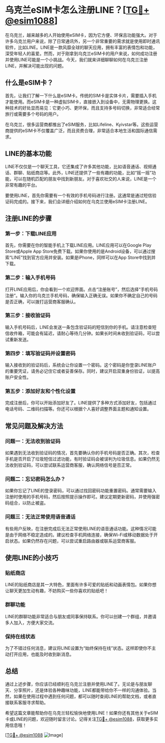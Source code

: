 # 乌克兰eSIM卡怎么注册LINE？[[TG💪+ @esim1088](https://t.me/s/esim1088)]

在乌克兰，越来越多的人开始使用eSIM卡，因为它方便、环保且功能强大。对于许多乌克兰用户来说，除了日常通讯外，另一个非常重要的需求就是使用即时通讯软件，比如LINE。LINE是一款风靡全球的聊天应用，拥有丰富的表情包和功能，深受年轻人的喜爱。然而，对于刚拿到乌克兰eSIM卡的用户来说，如何成功注册并使用LINE可能是一个小挑战。今天，我们就来详细聊聊如何在乌克兰注册LINE，并解决可能出现的问题。

## 什么是eSIM卡？

首先，让我们了解一下什么是eSIM卡。传统的SIM卡是实体卡片，需要插入手机才能使用。而eSIM卡是一种虚拟SIM卡，直接嵌入到设备中，无需物理更换。这种技术的好处显而易见：它更小巧、更环保，而且支持多号码切换，非常适合经常旅行或需要多个号码的用户。

在乌克兰，很多运营商都推出了eSIM服务，比如Lifeline、Kyivstar等。这些运营商提供的eSIM卡不仅覆盖广泛，而且资费合理，非常适合本地生活和国际通信需求。

## LINE的基本功能

LINE不仅仅是一个聊天工具，它还集成了许多其他功能，比如语音通话、视频通话、群聊、贴纸商店等。此外，LINE还提供了一些有趣的功能，比如“摇一摇”功能，可以在随机匹配的朋友中找到新朋友。对于喜欢社交的人来说，LINE是一个非常有趣的平台。

要使用LINE，首先你需要有一个有效的手机号码进行注册。这通常是通过短信验证码完成的。接下来，我们会详细介绍如何在乌克兰使用eSIM卡注册LINE。

## 注册LINE的步骤

### 第一步：下载LINE应用

首先，你需要在你的智能手机上下载LINE应用。LINE应用可以在Google Play Store或Apple App Store免费下载。如果你使用的是Android设备，可以通过搜索“LINE”找到官方应用并安装。如果是iPhone，同样可以在App Store中找到并下载。

### 第二步：输入手机号码

打开LINE应用后，你会看到一个欢迎界面。点击“注册账号”，然后选择“手机号码注册”。输入你的乌克兰手机号码，确保输入正确无误。如果你不确定自己的号码是否正确，可以拨打运营商客服确认。

### 第三步：接收验证码

输入手机号码后，LINE会发送一条包含验证码的短信到你的手机。请注意检查短信收件箱，可能会有延迟，请耐心等待几分钟。如果长时间未收到验证码，可以尝试重新发送。

### 第四步：填写验证码并设置密码

输入接收到的验证码后，系统会让你设置一个密码。这个密码是你登录LINE账户的重要凭证，请务必记住它或者妥善保存。同时，建议开启双重身份验证，以提高账户安全性。

### 第五步：添加好友和个性化设置

完成注册后，你可以开始添加好友了。LINE提供了多种方式添加好友，包括通过电话号码、二维码扫描等。你还可以根据个人喜好调整界面主题和通知设置。

## 常见问题及解决方法

### 问题一：无法收到验证码

如果遇到无法收到验证码的情况，首先要确认你的手机号码是否正确。其次，检查手机是否开启了垃圾短信过滤功能，有时验证码会被误判为垃圾信息。如果仍然无法收到验证码，可以尝试联系运营商客服，确认网络信号是否正常。

### 问题二：忘记密码怎么办？

如果你忘记了LINE的登录密码，可以通过找回密码功能重置密码。通常需要输入注册时使用的手机号码，然后按照提示操作即可。建议定期更新密码，并使用强密码组合，以防止被盗。

### 问题三：无法正常使用语音通话

有些用户反映，在注册完成后无法正常使用LINE的语音通话功能。这种情况可能是由于网络不稳定造成的。建议检查手机网络连接，确保Wi-Fi或移动数据处于开启状态。如果仍然存在问题，可以尝试重启路由器或联系运营商客服。

## 使用LINE的小技巧

### 贴纸商店

LINE的贴纸商店是其一大特色，里面有许多可爱的贴纸和动画表情包。如果你想让聊天更加生动有趣，不妨购买一些你喜欢的贴纸吧！

### 群聊功能

LINE的群聊功能非常适合与朋友或同事保持联系。你可以创建一个群组，并邀请多人加入，方便大家交流。

### 保持在线状态

为了不错过任何消息，建议将LINE设置为“始终保持在线”状态。这样即使你不主动打开应用，也能及时收到新消息。

## 总结

通过上述步骤，你应该已经顺利在乌克兰注册并使用LINE了。无论是与朋友聊天、分享照片，还是体验各种趣味功能，LINE都能带给你不一样的沟通体验。当然，如果在使用过程中遇到任何问题，都可以随时查阅LINE的帮助文档，或者直接联系客服寻求帮助。

希望这篇文章能帮助你在乌克兰轻松愉快地使用LINE！如果你还有其他关于eSIM卡或LINE的问题，欢迎随时留言讨论。记得关注[TG💪+ @esim1088](https://t.me/s/esim1088)，获取更多实用信息哦！

[[TG💪+ @esim1088](https://t.me/s/esim1088) ![Image](https://i.postimg.cc/4NQfJmqS/Snipaste-2025-05-13-00-14-12.png)]